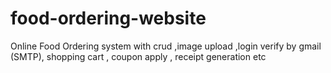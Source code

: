 # food-ordering-website
Online Food Ordering system with crud ,image upload ,login verify by gmail (SMTP), shopping cart , coupon apply , receipt generation etc

